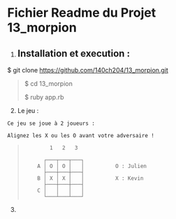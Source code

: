 <h1> Fichier Readme du Projet 13_morpion </h1>

  1. <h2>Installation et execution : </h2>

  $ git clone https://github.com/140ch204/13_morpion.git
  >
  >$ cd 13_morpion
  >
  >$ ruby app.rb
  >

  2. Le jeu : 

    Ce jeu se joue à 2 joueurs : 
    
    Alignez les X ou les O avant votre adversaire ! 

  >             1   2   3
  >
  >           ┌───┬───┬───┐
  >         A │ O │ O │   │          O : Julien
  >           ├───┼───┼───┤
  >         B │ X │ X │   │          X : Kevin
  >           ├───┼───┼───┤
  >         C │   │   │   │
  >           └───┴───┴───┘
  >


  3. 

